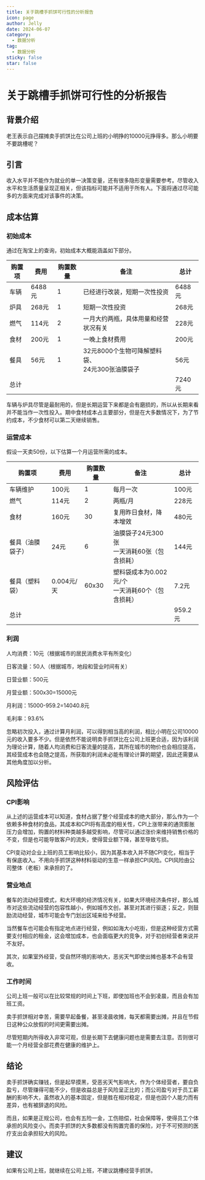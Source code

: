 ```yaml
---
title: 关于跳槽手抓饼可行性的分析报告
icon: page
author: Jelly
date: 2024-06-07
category:
  - 数据分析
tag:
  - 数据分析
sticky: false
star: false
---
```


# 关于跳槽手抓饼可行性的分析报告

## 背景介绍

老王表示自己摆摊卖手抓饼比在公司上班的小明挣的10000元挣得多。那么小明要不要跳槽呢？

## 引言

收入水平并不能作为就业的单一决策变量，还有很多隐形变量需要参考。尽管收入水平和生活质量呈现正相关，但该指标可能并不适用于所有人。下面将通过尽可能多的方面来完成对该事件的决策。

## 成本估算

### 初始成本

通过在淘宝上的查询，初始成本大概能涵盖如下部分。

| 购置项 | 费用   | 购置数量 | 备注                                                | 总计   |
| ------ | ------ | -------- | --------------------------------------------------- | ------ |
| 车辆   | 6488元 | 1        | 已经进行改装，短期一次性投资                        | 6488元 |
| 炉具   | 268元  | 1        | 短期一次性投资                                      | 268元  |
| 燃气   | 114元  | 2        | 一月大约两瓶，具体用量和经营状况有关                | 228元  |
| 食材   | 200元  | 1        | 一晚上食材费用                                      | 200元  |
| 餐具   | 56元   | 1        | 32元8000个生物可降解塑料袋、<br />24元300张油膜袋子 | 56元   |
| 总计   |        |          |                                                     | 7240元 |

车辆与炉具尽管是最耐用的，但是长期运营下来都是会有磨损的，所以从长期来看并不能当作一次性投入。期中食材成本占主要部分，但是在大多数情况下，为了节约成本，不少食材可以第二天继续销售。

### 运营成本

假设一天卖50份，以下估算一个月运营所需的成本。

| 购置项           | 费用       | 购置数量 | 备注                                                 | 总计    |
| ---------------- | ---------- | -------- | ---------------------------------------------------- | ------- |
| 车辆维护         | 100元      | 1        | 每月一次                                             | 100元   |
| 燃气             | 114元      | 2        | 两瓶/月                                              | 228元   |
| 食材             | 160元      | 30       | 复用昨日食材，降本增效                               | 480元   |
| 餐具（油膜袋子） | 24元       | 6        | 油膜袋子24元300张<br />一天消耗60张（包含损耗）      | 144元   |
| 餐具（塑料袋）   | 0.004元/天 | 60x30    | 塑料袋成本为0.002元/个<br />一天消耗60个（包含损耗） | 7.2元   |
| 总计             |            |          |                                                      | 959.2元 |

### 利润

人均消费：10元（根据城市的居民消费水平有所变化）

日客流量：50人（根据城市，地段和营业时间有关）

日营业额：500元

月营业额：500x30=15000元

月利润：15000-959.2=14040.8元

毛利率：93.6%

忽略初次投入，通过计算月利润，可以得到相当高的利润，相比小明在公司10000元的收入要多不少。但是依然不能说明卖手抓饼比在公司上班更合适，因为该利润为理论计算，随着人均消费和日客流量的提高，其所在城市的物价也会相应提高，其经营成本也会随之提高，所获取的利润未必能有理论计算的期望，因此还需要从其他角度加以分析。

## 风险评估

### CPI影响

从上述的运营成本可以知道，食材占据了整个经营成本的绝大部分，那么作为一个依赖多种食材的食品，其成本和CPI将有高度的相关性，CPI上涨带来的通货膨胀压力会增加，购置的材料种类越多越受影响，尽管可以通过涨价来维持销售价格的不变，但是也可能导致客户的流失，使得营业额下降，甚至导致亏损。

CPI变动对企业上班的员工影响比较小，因为其基本收入并不随CPI变化，相当于有保底收入。不用向手抓饼这种材料驱动的生意一样承担CPI风险。CPI风险由公司整体（老板）来承担的了。

### 营业地点

餐车的流动经营模式，和大环境的经济情况有关，如果大环境经济条件好，那么城市对这些流动经营的包容性越小，例如城市文创，甚至对其进行驱逐；反之，则鼓励流动经营，城市可能会专门划出区域来给予经营。

当然餐车也可能会有指定地点进行经营，例如如海大小吃街，但是这种经营方式需要支付相应的租金，这会增加成本，也会面临更大的竞争，对于初创经营者来说并不友好。

其次，如果室外经营，受自然环境的影响大，恶劣天气即使出摊也基本不会有营收。

### 工作时间

公司上班一般可以在比较常规的时间上下班，即使加班也不会到凌晨，而且会有加班工资。

卖手抓饼相对幸苦，需要早起备餐，甚至凌晨收摊，每天都需要出摊，并且在节假日这种公众放假的时间更需要出摊。

尽管短期内所得收入非常可观，但是长期下去健康问题也是需要去注意。否则很可能一个月经营全部花费在健康的维护上。

## 结论

卖手抓饼确实赚钱，但是起早摸黑，受恶劣天气影响大，作为个体经营者，要自负盈亏，尽管赚得可能不少，但是收益总是于风险呈正比的；而公司盈亏对于员工薪酬的影响不大，虽然收入的基本固定，但是胜在相对稳定，但是也因个人能力而有差异，也有被辞退的风险。

而且，如果是正规公司，也会有五险一金，工伤赔偿，社会保障等，使得员工个体承担的风险变小。而卖手抓饼的大多数都没有购置完善的保险，对于不可预测的医疗支出会承担较大的风险。

## 建议

如果有公司上班，就继续在公司上班，不建议跳槽经营手抓饼。
